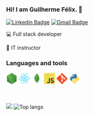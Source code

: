 ### Hi! I am Guilherme Félix. 👋

[![Linkedin Badge](https://img.shields.io/badge/-LinkedIn-blue?style=flat-square&logo=Linkedin&logoColor=white&link=https://www.linkedin.com/in/gustavoabel10/)](https://www.linkedin.com/in/guilherme-f%C3%A9lix-rosa-81b365156/)
[![Gmail Badge](https://img.shields.io/badge/-Gmail-D14836?&style=flat-square&logo=Gmail&logoColor=white&link=mailto:gustavoabel.contato@gmail.com)](mailto:guilhermefelixrosa.dev@gmail.com)

💻 Full stack developer

📖 IT instructor

### Languages and tools

<p align="left">
  <img src="https://raw.githubusercontent.com/devicons/devicon/master/icons/nodejs/nodejs-original.svg" alt="nodejs" width="30" height="30"/>
  <img src="https://raw.githubusercontent.com/devicons/devicon/master/icons/react/react-original.svg" alt="nodejs" width="30" height="30"/>
  <img src="https://raw.githubusercontent.com/devicons/devicon/master/icons/mongodb/mongodb-original.svg" alt="nodejs" width="30" height="30"/>
  <img src="https://raw.githubusercontent.com/devicons/devicon/master/icons/javascript/javascript-original.svg" alt="javascript" width="30" height="30"/> 
  <img src="https://raw.githubusercontent.com/devicons/devicon/master/icons/git/git-original.svg" alt="git" width="30" height="30"/>
  <img src="https://raw.githubusercontent.com/devicons/devicon/master/icons/python/python-original.svg" alt="python" width="30" height="30" />
  
  <br><br>
  <img src="https://github-readme-stats.vercel.app/api?username=guilhermefelixrosa&show_icons=true&title_color=fff&icon_color=00d9ff&text_color=c9d1d9&bg_color=161b22"/>
  <img src="https://github-readme-stats.vercel.app/api/top-langs/?username=guilhermefelixrosa&layout=compact&show_icons=true&title_color=fff&icon_color=fff&text_color=c9d1d9&bg_color=161b22" alt="Top langs" />
</p>
